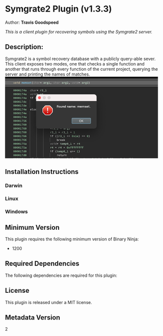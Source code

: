 # Symgrate2 Plugin (v1.3.3)
Author: **Travis Goodspeed**

_This is a client plugin for recovering symbols using the Symgrate2 server._

## Description:

Symgrate2 is a symbol recovery database with a publicly query-able sever.  This client exposes two modes, one that checks a single function and another that runs through every function of the current project, querying the server and printing the names of matches. ![](https://github.com/travisgoodspeed/symgrate2-binja-plugin/blob/master/images/symgrate2.png?raw=true)


## Installation Instructions

### Darwin



### Linux



### Windows



## Minimum Version

This plugin requires the following minimum version of Binary Ninja:

* 1200



## Required Dependencies

The following dependencies are required for this plugin:



## License

This plugin is released under a MIT license.
## Metadata Version

2
